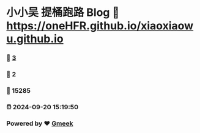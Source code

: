 # 小小吴 提桶跑路 Blog :link: https://oneHFR.github.io/xiaoxiaowu.github.io 
### :page_facing_up: [3](https://oneHFR.github.io/xiaoxiaowu.github.io/tag.html) 
### :speech_balloon: 2 
### :hibiscus: 15285 
### :alarm_clock: 2024-09-20 15:19:50 
### Powered by :heart: [Gmeek](https://github.com/Meekdai/Gmeek)
